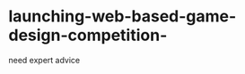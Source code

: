 launching-web-based-game-design-competition-
============================================

need expert advice
